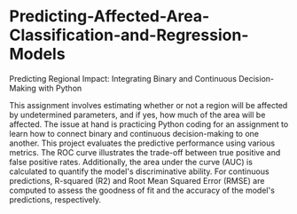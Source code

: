 # Predicting-Affected-Area-Classification-and-Regression-Models
Predicting Regional Impact: Integrating Binary and Continuous Decision-Making with Python

This assignment involves estimating whether or not a region will be affected by undetermined parameters, and if yes, how much of the area will be affected. The issue at hand is practicing Python coding for an assignment to learn how to connect binary and continuous decision-making to one another. This project evaluates the predictive performance using various metrics. The ROC curve illustrates the trade-off between true positive and false positive rates. Additionally, the area under the curve (AUC) is calculated to quantify the model's discriminative ability. For continuous predictions, R-squared (R2) and Root Mean Squared Error (RMSE) are computed to assess the goodness of fit and the accuracy of the model's predictions, respectively.
